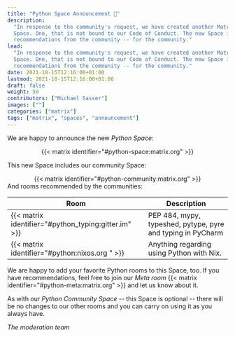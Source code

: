 ```yaml
---
title: "Python Space Announcement 🎉"
description:
  "In response to the community's request, we have created another Matrix
  Space. One, that is not bound to our Code of Conduct. The new Space includes
  recommendations from the community -- for the community."
lead:
  "In response to the community's request, we have created another Matrix
  Space. One, that is not bound to our Code of Conduct. The new Space includes
  recommendations from the community -- for the community."
date: 2021-10-15T12:16:00+01:00
lastmod: 2021-10-15T12:16:00+01:00
draft: false
weight: 50
contributors: ["Michael Sasser"]
images: [""]
categories: ["matrix"]
tags: ["matrix", "spaces", "announcement"]
---
```


We are happy to announce the new _Python Space_:

<center>
{{< matrix identifier="#python-space:matrix.org" >}} 
</center>

This new Space includes our community Space:

<center>
{{< matrix identifier="#python-community:matrix.org" >}}
</center>
And rooms recommended by the communities:

| Room                                                 | Description                                                 |
| ---------------------------------------------------- | ----------------------------------------------------------- |
| {{< matrix identifier="#python_typing:gitter.im" >}} | PEP 484, mypy, typeshed, pytype, pyre and typing in PyCharm |
| {{< matrix identifier="#python:nixos.org " >}}       | Anything regarding using Python with Nix.                   |

We are happy to add your favorite Python rooms to this Space, too. If you have
recommendations, feel free to join our _Meta room_
{{< matrix identifier="#python-meta:matrix.org" >}} and let us know about it.

As with our _Python Community Space_ -- this Space is optional -- there will be
no changes to our other rooms and you can carry on using it as you always have.

_The moderation team_
